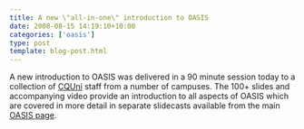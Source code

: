 ```yaml
---
title: A new \"all-in-one\" introduction to OASIS
date: 2008-08-15 14:19:10+10:00
categories: ['oasis']
type: post
template: blog-post.html
---
```

A new introduction to OASIS was delivered in a 90 minute session today to a collection of [CQUni](http://www.cqu.edu.au/) staff from a number of campuses. The 100+ slides and accompanying video provide an introduction to all aspects of OASIS which are covered in more detail in separate slidecasts available from the main [OASIS page](http://cddu.cqu.edu.au/index.php/OASIS).